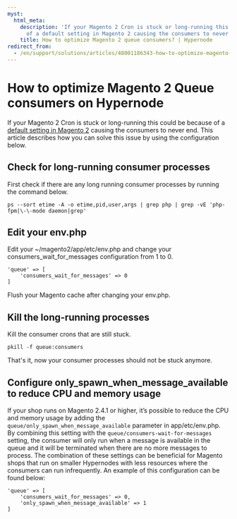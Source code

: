 ```yaml
---
myst:
  html_meta:
    description: 'If your Magento 2 Cron is stuck or long-running this could be because
      of a default setting in Magento 2 causing the consumers to never end. '
    title: How to optimize Magento 2 queue consumers? | Hypernode
redirect_from:
  - /en/support/solutions/articles/48001186343-how-to-optimize-magento-2-queue-consumers-on-hypernode/
---
```


<!-- source: https://support.hypernode.com/en/support/solutions/articles/48001186343-how-to-optimize-magento-2-queue-consumers-on-hypernode/ -->

# How to optimize Magento 2 Queue consumers on Hypernode

If your Magento 2 Cron is stuck or long-running this could be because of a [default setting in Magento 2](https://devdocs.magento.com/guides/v2.4/config-guide/prod/config-reference-envphp.html#consumers_wait_for_messages) causing the consumers to never end. This article describes how you can solve this issue by using the configuration below.

## Check for long-running consumer processes

First check if there are any long running consumer processes by running the command below.

```
ps --sort etime -A -o etime,pid,user,args | grep php | grep -vE 'php-fpm|\-\-mode daemon|grep'
```

## Edit your env.php

Edit your ~/magento2/app/etc/env.php and change your consumers_wait_for_messages configuration from 1 to 0.

```
'queue' => [
    'consumers_wait_for_messages' => 0
]
```

Flush your Magento cache after changing your env.php.

## Kill the long-running processes

Kill the consumer crons that are still stuck.

```
pkill -f queue:consumers
```

That's it, now your consumer processes should not be stuck anymore.

## Configure only_spawn_when_message_available to reduce CPU and memory usage

If your shop runs on Magento 2.4.1 or higher, it’s possible to reduce the CPU and memory usage by adding the `queue/only_spawn_when_message_available` parameter in app/etc/env.php. By combining this setting with the `queue/consumers-wait-for-messages` setting, the consumer will only run when a message is available in the queue and it will be terminated when there are no more messages to process. The combination of these settings can be beneficial for Magento shops that run on smaller Hypernodes with less resources where the consumers can run infrequently. An example of this configuration can be found below:

```
'queue' => [
    'consumers_wait_for_messages' => 0,
    'only_spawn_when_message_available' => 1
]
```
